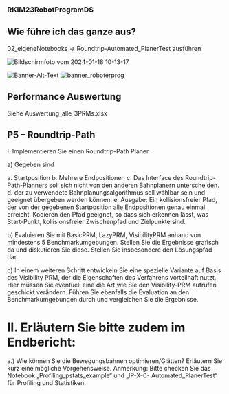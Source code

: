 ### RKIM23RobotProgramDS ###
## Wie führe ich das ganze aus?

02_eigeneNotebooks -> Roundtrip-Automated_PlanerTest ausführen

![Bildschirmfoto vom 2024-01-18 10-13-17](https://github.com/maudetroll/RKIM23RobotProgramDS/assets/55143852/12c3d39b-07a1-4a34-adcc-2f56813cec21)

![Banner-Alt-Text](banner_roboterprog.png)
![banner_roboterprog](https://github.com/maudetroll/RKIM23RobotProgramDS/assets/55143852/bd8dc7ed-b810-44b9-9a9e-70b859f56560)


## Performance Auswertung

Siehe Auswertung_alle_3PRMs.xlsx

## P5 – Roundtrip-Path ##
I. Implementieren Sie einen Roundtrip-Path Planer.

a) Gegeben sind

a. Startposition
b. Mehrere Endpositionen
c. Das Interface des Roundtrip-Path-Planners soll sich nicht von den anderen
Bahnplanern unterscheiden.
d. der zu verwendete Bahnplanungsalgorithmus soll wählbar sein und
geeignet übergeben werden können.
e. Ausgabe: Ein kollisionsfreier Pfad, der von der gegebenen Startposition alle
Endpositionen genau einmal erreicht. Kodieren den Pfad geeignet, so dass
sich erkennen lässt, was Start-Punkt, kollisionsfreier Zwischenpfad und
Zielpunkte sind.

b) Evaluieren Sie mit BasicPRM, LazyPRM, VisibilityPRM anhand von mindestens 5
Benchmarkumgebungen. Stellen Sie die Ergebnisse grafisch da und diskutieren Sie
diese. Stellen Sie insbesondere den Lösungspfad dar.

c) In einem weiteren Schritt entwickeln Sie eine spezielle Variante auf Basis des
Visibility PRM, der die Eigenschaften des Verfahrens vorteilhaft nutzt. Hier müssen
Sie eventuell eine die Art wie Sie den Visibility-PRM aufrufen geschickt verändern.
Führen Sie ebenfalls die Evaluation an den Benchmarkumgebungen durch und
vergleichen Sie die Ergebnisse.

# II. Erläutern Sie bitte zudem im Endbericht: #

a.) Wie können Sie die Bewegungsbahnen optimieren/Glätten? Erläutern Sie kurz eine
mögliche Vorgehensweise.
Anmerkung: Bitte checken Sie das Notebook „Profiling_pstats_example“ und „IP-X-0-
Automated_PlanerTest“ für Profiling und Statistiken.
